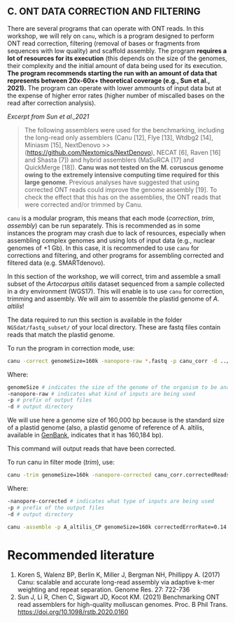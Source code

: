 ## C. ONT DATA CORRECTION AND FILTERING

There are several programs that can operate with ONT reads. In this workshop, we will rely on `canu`, which is a program designed to perform ONT read correction, filtering (removal of bases or fragments from sequences with low quality) and scaffold assembly. The program **requires a lot of resources for its execution** (this depends on the size of the genomes, their complexity and the initial amount of data being used for its execution. **The program recommends starting the run with an amount of data that represents between 20x-60x+ theoretical coverage (e.g., Sun et al., 2021).** The program can operate with lower ammounts of input data but at the expense of higher error rates (higher number of miscalled bases on the read after correction analysis).

*Excerpt from Sun et al.,2021* 
>The following assemblers were used for the benchmarking, including the long-read only assemblers (Canu [12], Flye [13], Wtdbg2 [14], Miniasm [15], NextDenovo >>(https://github.com/Nextomics/NextDenovo), NECAT [6], Raven [16] and Shasta [7]) and hybrid assemblers (MaSuRCA [17] and QuickMerge [18]). **Canu was not tested on the M. coruscus genome owing to the extremely intensive computing time required for this large genome**. Previous analyses have suggested that using corrected ONT reads could improve the genome assembly [19]. To check the effect that this has on the assemblies, the ONT reads that were corrected and/or trimmed by Canu.

`canu` is a modular program, this means that each mode (_correction_, _trim_, _assembly_) can be run separately. This is recommended as in some instances the program may crash due to lack of resources, especially when assembling complex genomes and using lots of input data (e.g., nuclear genomes of +1 Gb). In this case, it is recommended to use `canu` for corrections and filtering, and other programs for assembling corrected and filtered data (e.g. SMARTdenovo). 

In this section of the workshop, we will correct, trim and assemble a small subset of the _Artocarpus altilis_ dataset sequenced from a sample collected in a dry environment (WGS17). This will enable is to use `canu` for correction, trimming and assembly. We will aim to assemble the plastid genome of _A. altilis_!

The data required to run this section is available in the folder `NGSdat/fastq_subset/` of your local directory. These are fastq files contain reads that match the plastid genome.

To run the program in correction mode, use:

```bash
canu -correct genomeSize=160k -nanopore-raw *.fastq -p canu_corr -d ../canu_corr/
```

Where:
```bash
genomeSize # indicates the size of the genome of the organism to be analysed (in Mb, Gb, or Kb)
-nanopore-raw # indicates what kind of inputs are being used
-p # prefix of output files
-d # output directory
```

We will use here a genome size of 160,000 bp because is the standard size of a plastid genome (also, a plastid genome of reference of A. altilis, available in [GenBank](https://www.ncbi.nlm.nih.gov/nucleotide/NC_059002.1), indicates that it has 160,184 bp).

This command will output reads that have been corrected. 

To run canu in filter mode (_trim_), use:

```bash
canu -trim genomeSize=160k -nanopore-corrected canu_corr.correctedReads.fasta.gz -p canu_trim -d ../canu_trim/
```

Where:
```bash
-nanopore-corrected # indicates what type of inputs are being used
-p # prefix of the output files
-d # output directory
```



```bash
canu -assemble -p A_altilis_CP genomeSize=160k correctedErrorRate=0.14 -nanopore-corrected canu_trim.trimmedReads.fasta.gz -d ../canu_ass/
```



# Recommended literature
1. Koren S, Walenz BP, Berlin K, Miller J, Bergman NH, Phillippy A. (2017)  Canu: scalable and accurate long-read assembly via adaptive k-mer weighting and repeat separation. Genome Res. 27: 722-736
2. Sun J, Li R, Chen C, Sigwart JD, Kocot KM. (2021) Benchmarking ONT read assemblers for high-quality molluscan genomes. Proc. B Phil Trans. https://doi.org/10.1098/rstb.2020.0160
